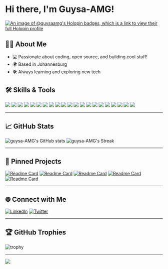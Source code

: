 # Hi there, I'm Guysa-AMG! 
[![An image of @guysaamg's Holopin badges, which is a link to view their full Holopin profile](https://holopin.me/guysaamg)](https://holopin.io/@guysaamg)

## 👨‍💻 About Me

- 💻 Passionate about coding, open source, and building cool stuff!
- 🌍 Based in Johannesburg
- 🛠️ Always learning and exploring new tech



## 🛠️ Skills & Tools

<img src="https://img.shields.io/badge/C-00599C?style=flat-square&logo=c&logoColor=white"/> <img src="https://img.shields.io/badge/C++-00599C?style=flat-square&logo=c%2b%2b&logoColor=white"/> <img src="https://img.shields.io/badge/OpenCV-5C3EE8?style=flat-square&logo=opencv&logoColor=white"/> <img src="https://img.shields.io/badge/Azure_DevOps-0078D7?style=flat-square&logo=azure-devops&logoColor=white"/> <img src="https://img.shields.io/badge/CI%2FCD-222222?style=flat-square&logo=githubactions&logoColor=blue"/> <img src="https://img.shields.io/badge/Flutter-02569B?style=flat-square&logo=flutter&logoColor=white"/> <img src="https://img.shields.io/badge/Dart-0175C2?style=flat-square&logo=dart&logoColor=white"/> <img src="https://img.shields.io/badge/Android-3DDC84?style=flat-square&logo=android&logoColor=white"/> <img src="https://img.shields.io/badge/Java-007396?style=flat-square&logo=java&logoColor=white"/> <img src="https://img.shields.io/badge/Linux-FCC624?style=flat-square&logo=linux&logoColor=black"/> <img src="https://img.shields.io/badge/GitHub-181717?style=flat-square&logo=github&logoColor=white"/> <img src="https://img.shields.io/badge/ASP.NET-512BD4?style=flat-square&logo=dotnet&logoColor=white"/> <img src="https://img.shields.io/badge/C%23-239120?style=flat-square&logo=c-sharp&logoColor=white"/> <img src="https://img.shields.io/badge/SDL2-FF6F00?style=flat-square&logo=slack&logoColor=white"/> <img src="https://img.shields.io/badge/Unity-100000?style=flat-square&logo=unity&logoColor=white"/> <img src="https://img.shields.io/badge/Firebase-FFCA28?style=flat-square&logo=firebase&logoColor=black"/> <img src="https://img.shields.io/badge/Kotlin-7F52FF?style=flat-square&logo=kotlin&logoColor=white"/> <img src="https://img.shields.io/badge/Web_Development-222222?style=flat-square&logo=html5&logoColor=white"/> <img src="https://img.shields.io/badge/Python-3776AB?style=flat-square&logo=python&logoColor=white"/> <img src="https://img.shields.io/badge/TensorFlow-FF6F00?style=flat-square&logo=tensorflow&logoColor=white"/> <img src="https://img.shields.io/badge/Docker-2496ED?style=flat-square&logo=docker&logoColor=white"/>
<!-- Add your favorite tech! -->

---

## 📈 GitHub Stats

![guysa-AMG's GitHub stats](https://github-readme-stats.vercel.app/api?username=guysa-AMG&show_icons=true&theme=radical)
![guysa-AMG's Streak](https://github-readme-streak-stats.herokuapp.com/?user=guysa-AMG&theme=merko)

---

## 🚀 Pinned Projects

<!-- Pin your best repositories here! Replace repo names with your own -->
[![Readme Card](https://github-readme-stats.vercel.app/api/pin/?username=guysa-AMG&repo=MobileStream&theme=merko)](https://github.com/guysa-AMG/MobileStream)
[![Readme Card](https://github-readme-stats.vercel.app/api/pin/?username=guysa-AMG&repo=peecha_kutcha&theme=radical)](https://github.com/guysa-AMG/peecha_kutcha)
[![Readme Card](https://github-readme-stats.vercel.app/api/pin/?username=guysa-AMG&repo=Web3-Voting-System&theme=ambient_gradient)](https://github.com/guysa-AMG/Web3-Voting-System)
[![Readme Card](https://github-readme-stats.vercel.app/api/pin/?username=guysa-AMG&repo=neural-cpp&theme=dark)](https://github.com/guysa-AMG/neural-cpp)
[![Readme Card](https://github-readme-stats.vercel.app/api/pin/?username=guysa-AMG&repo=Face_Recognition&theme=gotham)](https://github.com/guysa-AMG/Face_Recognition)

---

## 🌐 Connect with Me

[![LinkedIn](https://img.shields.io/badge/-LinkedIn-0077B5?style=flat-square&logo=linkedin&logoColor=white)](https://www.linkedin.com/in/guysa-ahmed-muhammed)
[![Twitter](https://img.shields.io/badge/-Twitter-1da1f2?style=flat-square&logo=twitter&logoColor=white)](https://twitter.com/your-twitter)
<!-- Add your other socials here! -->

---

## 🏆 GitHub Trophies

![trophy](https://github-profile-trophy.vercel.app/?username=guysa-AMG&theme=radical)

---

![](https://komarev.com/ghpvc/?username=guysa-AMG&color=blue)

<!--
**guysa-AMG/guysa-AMG** is a ✨special✨ repository because its `README.md` (this file) appears on your GitHub profile!
-->
